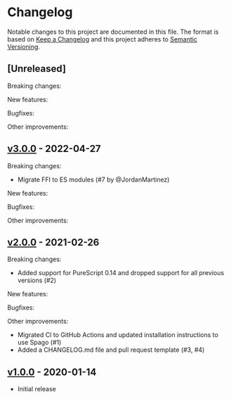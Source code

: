 # Changelog

Notable changes to this project are documented in this file. The format is based on [Keep a Changelog](https://keepachangelog.com/en/1.0.0/) and this project adheres to [Semantic Versioning](https://semver.org/spec/v2.0.0.html).

## [Unreleased]

Breaking changes:

New features:

Bugfixes:

Other improvements:

## [v3.0.0](https://github.com/purescript-web/purescript-web-encoding/releases/tag/v3.0.0) - 2022-04-27

Breaking changes:
- Migrate FFI to ES modules (#7 by @JordanMartinez)

New features:

Bugfixes:

Other improvements:

## [v2.0.0](https://github.com/purescript-web/purescript-web-encoding/releases/tag/v2.0.0) - 2021-02-26

Breaking changes:
- Added support for PureScript 0.14 and dropped support for all previous versions (#2)

New features:

Bugfixes:

Other improvements:
- Migrated CI to GitHub Actions and updated installation instructions to use Spago (#1)
- Added a CHANGELOG.md file and pull request template (#3, #4)

## [v1.0.0](https://github.com/purescript-web/purescript-web-encoding/releases/tag/v1.0.0) - 2020-01-14

- Initial release
